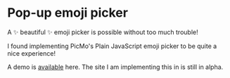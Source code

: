 # Pop-up emoji picker

A ✨ beautiful ✨ emoji picker is possible without too much trouble!

I found implementing PicMo's Plain JavaScript emoji picker to be quite a nice experience!

A demo is [available](https://picmojs.com/storybook/?path=/story/popup-emoji-picker--native) here. The site I am implementing this in is still in alpha. 
